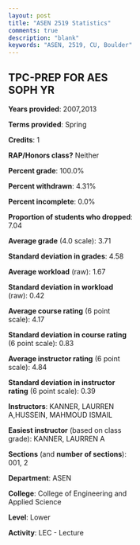 ```yaml
---
layout: post
title: "ASEN 2519 Statistics"
comments: true
description: "blank"
keywords: "ASEN, 2519, CU, Boulder"
--- 
```

<head>
<script src="https://ajax.googleapis.com/ajax/libs/jquery/2.1.3/jquery.min.js"></script>
<script src="https://dl.dropboxusercontent.com/s/pc42nxpaw1ea4o9/highcharts.js?dl=0"></script>
<!-- <script src="../assets/js/highcharts.js"></script> -->
<style type="text/css">@font-face {
	font-family: "Bebas Neue";
	src: url(https://www.filehosting.org/file/details/544349/BebasNeue%20Regular.otf) format("opentype");
	}
	h1.Bebas { 
		font-family: "Bebas Neue", Verdana, Tahoma;
	}
</style>
</head>
<body>
	<div id="container" style="float: right; width: 45%; height: 88%; margin-left: 2.5%; margin-right: 2.5%;"></div>
	<script language="JavaScript">
		$(document).ready(function() {
		var chart = {type: 'column'};
		var title = {text: 'Grade Distribution'};
		var xAxis = {categories: ['A','B','C','D','F'],crosshair: true};
		var yAxis = {min: 0,title: {text: 'Percentage'}};
		var tooltip = {headerFormat: '<center><b><span style="font-size:20px">{point.key}</span></b></center>',
		               pointFormat: '<td style="padding:0"><b>{point.y:.1f}%</b></td>',
		               footerFormat: '</table>',shared: true,useHTML: true};
		var plotOptions = {column: {pointPadding: 0.0,borderWidth: 0}};  
		var credits = {enabled: false};var series= [{name: 'Percent',data: [75.76,22.73,0.0,0.0,1.52,]}];
		var json = {};
		json.chart = chart;
		json.title = title;
		json.tooltip = tooltip;
		json.xAxis = xAxis;
		json.yAxis = yAxis;  
		json.series = series;
		json.plotOptions = plotOptions;  
		json.credits = credits;
		$('#container').highcharts(json);
	});
	</script>
</body>
			   
## TPC-PREP FOR AES SOPH YR

**Years provided**: 2007,2013

**Terms provided**: Spring

**Credits**: 1

**RAP/Honors class?** Neither

**Percent grade**: 100.0%

**Percent withdrawn**: 4.31%

**Percent incomplete**: 0.0%

**Proportion of students who dropped**: 7.04

**Average grade** (4.0 scale): 3.71

**Standard deviation in grades**: 4.58

**Average workload** (raw): 1.67

**Standard deviation in workload** (raw): 0.42

**Average course rating** (6 point scale): 4.17

**Standard deviation in course rating** (6 point scale): 0.83

**Average instructor rating** (6 point scale): 4.84

**Standard deviation in instructor rating** (6 point scale): 0.39

**Instructors**: KANNER, LAURREN A,HUSSEIN, MAHMOUD ISMAIL

**Easiest instructor** (based on class grade): KANNER, LAURREN A

**Sections** (and **number of sections**): 001, 2

**Department**: ASEN

**College**: College of Engineering and Applied Science

**Level**: Lower

**Activity**: LEC - Lecture
